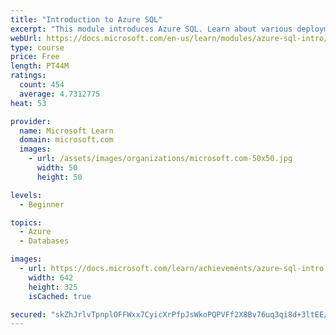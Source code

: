 ```yaml
---
title: "Introduction to Azure SQL"
excerpt: "This module introduces Azure SQL. Learn about various deployment options and service tiers and what to use for your organization."
webUrl: https://docs.microsoft.com/en-us/learn/modules/azure-sql-intro/
type: course
price: Free
length: PT44M
ratings:
  count: 454
  average: 4.7312775
heat: 53

provider:
  name: Microsoft Learn
  domain: microsoft.com
  images:
    - url: /assets/images/organizations/microsoft.com-50x50.jpg
      width: 50
      height: 50

levels:
  - Beginner

topics:
  - Azure
  - Databases

images:
  - url: https://docs.microsoft.com/learn/achievements/azure-sql-intro-social.png
    width: 642
    height: 325
    isCached: true

secured: "skZhJrlvTpnplOFFWxx7CyicXrPfpJsWkoPQPVFf2X8Bv76uq3qi8d+3ltEE/3W3kCoPIQH5cmfcFn6qtSyflvWSBbHOGYA+f9+htojd/yGtkp+zfOUBeMJQB0ZGSd1Th5/wO/PdILQ7/FY7EbfR0hTe4Cq7Ub/E/eRFSnYXrN3UEXbwOJQucQR8zY4/ogBkUNpb+/YtiwOvO+t96DVso3hvcFwgwuYHE2SYiYg2A7L/HWM3CjrXWNTW0xScLgYzaSqsKDtixcAswFhW8DTTAqWBpNwG8+V9VUSsNtbGLGWPLKNtzbFft17W7X1BLeGHs4e+9ABuszMmkwRG1teEPARee1gtyvo5udYioMpQKRuoveV/tB0xO2/Lq20sMiHUN39kobeZ35MrRfbQjNMwGHaUQ9t20EvauUayYLG7LoU=;JViNLJhOdswhpk+B+mUCWw=="
---
```


